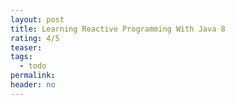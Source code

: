 ```yaml
---
layout: post
title: Learning Reactive Programming With Java 8
rating: 4/5
teaser:
tags:
  - todo
permalink:
header: no
---
```

